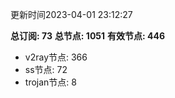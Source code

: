 更新时间2023-04-01 23:12:27

**总订阅: 73**
**总节点: 1051**
**有效节点: 446**
- v2ray节点: 366
- ss节点: 72
- trojan节点: 8
